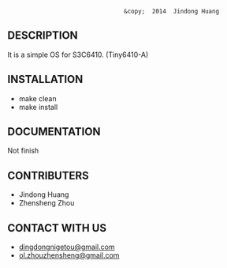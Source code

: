                                      &copy;  2014  Jindong Huang

## DESCRIPTION
  It is a simple OS for S3C6410. (Tiny6410-A)

## INSTALLATION
  * make clean
  * make install

## DOCUMENTATION
  Not finish

## CONTRIBUTERS
  * Jindong Huang
  * Zhensheng Zhou

## CONTACT WITH US
  * dingdongnigetou@gmail.com
  * ol.zhouzhensheng@gmail.com
  
